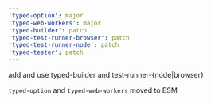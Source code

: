 ```yaml
---
'typed-option': major
'typed-web-workers': major
'typed-builder': patch
'typed-test-runner-browser': patch
'typed-test-runner-node': patch
'typed-tester': patch
---
```


add and use typed-builder and test-runner-{node|browser}

`typed-option` and `typed-web-workers` moved to ESM
